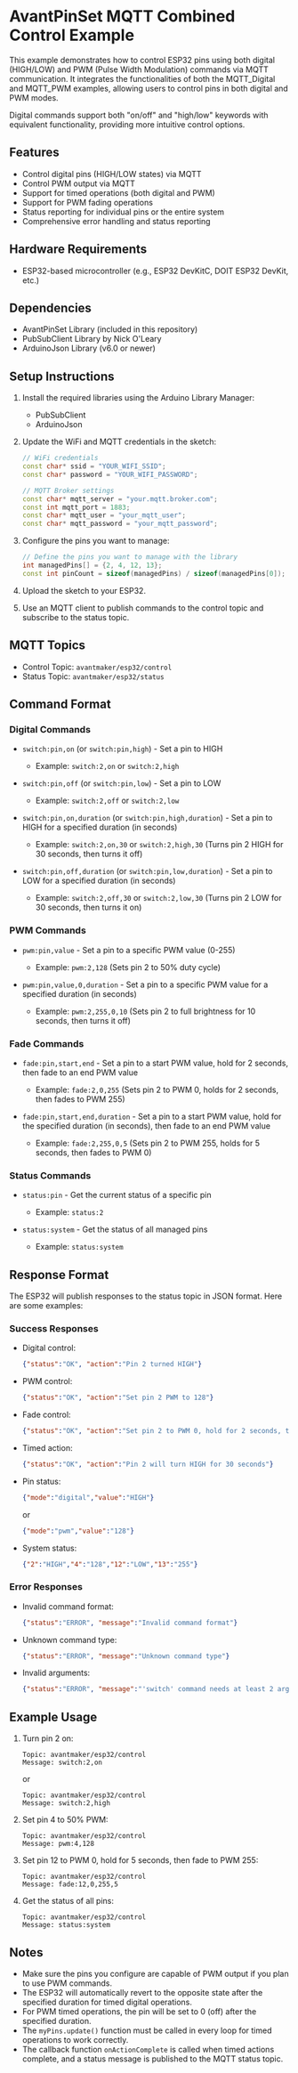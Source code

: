 # AvantPinSet MQTT Combined Control Example

This example demonstrates how to control ESP32 pins using both digital (HIGH/LOW) and PWM (Pulse Width Modulation) commands via MQTT communication. It integrates the functionalities of both the MQTT_Digital and MQTT_PWM examples, allowing users to control pins in both digital and PWM modes.

Digital commands support both "on/off" and "high/low" keywords with equivalent functionality, providing more intuitive control options.

## Features

- Control digital pins (HIGH/LOW states) via MQTT
- Control PWM output via MQTT
- Support for timed operations (both digital and PWM)
- Support for PWM fading operations
- Status reporting for individual pins or the entire system
- Comprehensive error handling and status reporting

## Hardware Requirements

- ESP32-based microcontroller (e.g., ESP32 DevKitC, DOIT ESP32 DevKit, etc.)

## Dependencies

- AvantPinSet Library (included in this repository)
- PubSubClient Library by Nick O'Leary
- ArduinoJson Library (v6.0 or newer)

## Setup Instructions

1. Install the required libraries using the Arduino Library Manager:
   - PubSubClient
   - ArduinoJson

2. Update the WiFi and MQTT credentials in the sketch:
   ```cpp
   // WiFi credentials
   const char* ssid = "YOUR_WIFI_SSID";
   const char* password = "YOUR_WIFI_PASSWORD";
   
   // MQTT Broker settings
   const char* mqtt_server = "your.mqtt.broker.com";
   const int mqtt_port = 1883;
   const char* mqtt_user = "your_mqtt_user";
   const char* mqtt_password = "your_mqtt_password";
   ```

3. Configure the pins you want to manage:
   ```cpp
   // Define the pins you want to manage with the library
   int managedPins[] = {2, 4, 12, 13};
   const int pinCount = sizeof(managedPins) / sizeof(managedPins[0]);
   ```

4. Upload the sketch to your ESP32.

5. Use an MQTT client to publish commands to the control topic and subscribe to the status topic.

## MQTT Topics

- Control Topic: `avantmaker/esp32/control`
- Status Topic: `avantmaker/esp32/status`

## Command Format

### Digital Commands

- `switch:pin,on` (or `switch:pin,high`) - Set a pin to HIGH
  - Example: `switch:2,on` or `switch:2,high`
  
- `switch:pin,off` (or `switch:pin,low`) - Set a pin to LOW
  - Example: `switch:2,off` or `switch:2,low`
  
- `switch:pin,on,duration` (or `switch:pin,high,duration`) - Set a pin to HIGH for a specified duration (in seconds)
  - Example: `switch:2,on,30` or `switch:2,high,30` (Turns pin 2 HIGH for 30 seconds, then turns it off)
  
- `switch:pin,off,duration` (or `switch:pin,low,duration`) - Set a pin to LOW for a specified duration (in seconds)
  - Example: `switch:2,off,30` or `switch:2,low,30` (Turns pin 2 LOW for 30 seconds, then turns it on)

### PWM Commands

- `pwm:pin,value` - Set a pin to a specific PWM value (0-255)
  - Example: `pwm:2,128` (Sets pin 2 to 50% duty cycle)
  
- `pwm:pin,value,0,duration` - Set a pin to a specific PWM value for a specified duration (in seconds)
  - Example: `pwm:2,255,0,10` (Sets pin 2 to full brightness for 10 seconds, then turns it off)

### Fade Commands

- `fade:pin,start,end` - Set a pin to a start PWM value, hold for 2 seconds, then fade to an end PWM value
  - Example: `fade:2,0,255` (Sets pin 2 to PWM 0, holds for 2 seconds, then fades to PWM 255)
  
- `fade:pin,start,end,duration` - Set a pin to a start PWM value, hold for the specified duration (in seconds), then fade to an end PWM value
  - Example: `fade:2,255,0,5` (Sets pin 2 to PWM 255, holds for 5 seconds, then fades to PWM 0)

### Status Commands

- `status:pin` - Get the current status of a specific pin
  - Example: `status:2`
  
- `status:system` - Get the status of all managed pins
  - Example: `status:system`

## Response Format

The ESP32 will publish responses to the status topic in JSON format. Here are some examples:

### Success Responses

- Digital control:
  ```json
  {"status":"OK", "action":"Pin 2 turned HIGH"}
  ```
  
- PWM control:
  ```json
  {"status":"OK", "action":"Set pin 2 PWM to 128"}
  ```
  
- Fade control:
  ```json
  {"status":"OK", "action":"Set pin 2 to PWM 0, hold for 2 seconds, then fade to 255"}
  ```
  
- Timed action:
  ```json
  {"status":"OK", "action":"Pin 2 will turn HIGH for 30 seconds"}
  ```
  
- Pin status:
  ```json
  {"mode":"digital","value":"HIGH"}
  ```
  or
  ```json
  {"mode":"pwm","value":"128"}
  ```
  
- System status:
  ```json
  {"2":"HIGH","4":"128","12":"LOW","13":"255"}
  ```

### Error Responses

- Invalid command format:
  ```json
  {"status":"ERROR", "message":"Invalid command format"}
  ```
  
- Unknown command type:
  ```json
  {"status":"ERROR", "message":"Unknown command type"}
  ```
  
- Invalid arguments:
  ```json
  {"status":"ERROR", "message":"'switch' command needs at least 2 arguments"}
  ```

## Example Usage

1. Turn pin 2 on:
   ```
   Topic: avantmaker/esp32/control
   Message: switch:2,on
   ```
   or
   ```
   Topic: avantmaker/esp32/control
   Message: switch:2,high
   ```

2. Set pin 4 to 50% PWM:
   ```
   Topic: avantmaker/esp32/control
   Message: pwm:4,128
   ```

3. Set pin 12 to PWM 0, hold for 5 seconds, then fade to PWM 255:
   ```
   Topic: avantmaker/esp32/control
   Message: fade:12,0,255,5
   ```

4. Get the status of all pins:
   ```
   Topic: avantmaker/esp32/control
   Message: status:system
   ```

## Notes

- Make sure the pins you configure are capable of PWM output if you plan to use PWM commands.
- The ESP32 will automatically revert to the opposite state after the specified duration for timed digital operations.
- For PWM timed operations, the pin will be set to 0 (off) after the specified duration.
- The `myPins.update()` function must be called in every loop for timed operations to work correctly.
- The callback function `onActionComplete` is called when timed actions complete, and a status message is published to the MQTT status topic.